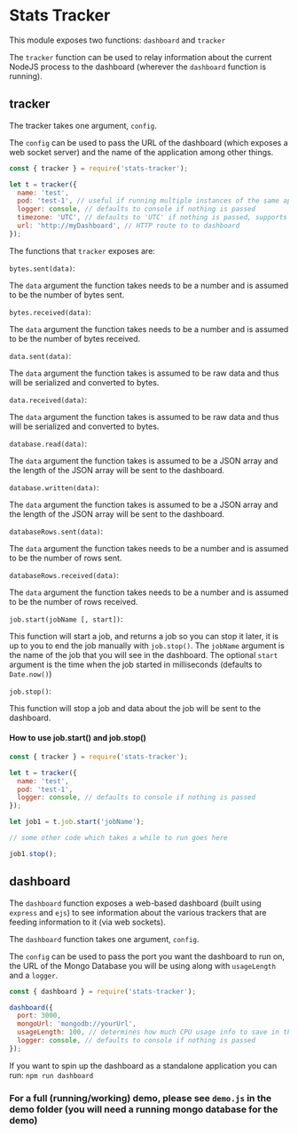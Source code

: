 # Stats Tracker

This module exposes two functions: `dashboard` and `tracker`

The `tracker` function can be used to relay information about the current NodeJS
process to the dashboard (wherever the `dashboard` function is running).

## tracker

The tracker takes one argument, `config`.

The `config` can be used to pass the URL of the dashboard (which exposes a web socket server) and the name of the application among other things.

```javascript
const { tracker } = require('stats-tracker');

let t = tracker({
  name: 'test',
  pod: 'test-1', // useful if running multiple instances of the same application, defaults to the name, in this case `test`
  logger: console, // defaults to console if nothing is passed
  timezone: 'UTC', // defaults to 'UTC' if nothing is passed, supports the timezones in `Intl`
  url: 'http://myDashboard', // HTTP route to to dashboard
});
```

The functions that `tracker` exposes are:

`bytes.sent(data)`:

The `data` argument the function takes needs to be a number and is assumed to be the number of bytes sent.

`bytes.received(data)`:

The `data` argument the function takes needs to be a number and is assumed to be the number of bytes received.

`data.sent(data)`:

The `data` argument the function takes is assumed to be raw data and thus will be serialized and converted to bytes.

`data.received(data)`:

The `data` argument the function takes is assumed to be raw data and thus will be serialized and converted to bytes.

`database.read(data)`:

The `data` argument the function takes is assumed to be a JSON array and the length of the JSON array will be sent to the dashboard.

`database.written(data)`:

The `data` argument the function takes is assumed to be a JSON array and the length of the JSON array will be sent to the dashboard.

`databaseRows.sent(data)`:

The `data` argument the function takes needs to be a number and is assumed to be the number of rows sent.

`databaseRows.received(data)`:

The `data` argument the function takes needs to be a number and is assumed to be the number of rows received.

`job.start(jobName [, start])`:

This function will start a job, and returns a job so you can stop it later, it is up to you to end the job manually with `job.stop()`.
The `jobName` argument is the name of the job that you will see in the dashboard.
The optional `start` argument is the time when the job started in milliseconds (defaults to `Date.now()`)

`job.stop()`:

This function will stop a job and data about the job will be sent to the dashboard.

#### How to use job.start() and job.stop()

```javascript
const { tracker } = require('stats-tracker');

let t = tracker({
  name: 'test',
  pod: 'test-1',
  logger: console, // defaults to console if nothing is passed
});

let job1 = t.job.start('jobName');

// some other code which takes a while to run goes here

job1.stop();
```

## dashboard

The `dashboard` function exposes a web-based dashboard (built using `express` and `ejs`) to see information about the various trackers that are feeding information to it (via web sockets).

The `dashboard` function takes one argument, `config`.

The `config` can be used to pass the port you want the dashboard to run on, the URL of the Mongo Database you will be using along with `usageLength` and a `logger`.

```javascript
const { dashboard } = require('stats-tracker');

dashboard({
  port: 3000,
  mongoUrl: 'mongodb://yourUrl',
  usageLength: 100, // determines how much CPU usage info to save in the database (for the average CPU usage to be determined), defaults to 100 and is updated every 5 seconds
  logger: console, // defaults to console if nothing is passed
});
```

If you want to spin up the dashboard as a standalone application you can run: `npm run dashboard`

### For a full (running/working) demo, please see `demo.js` in the demo folder (you will need a running mongo database for the demo)
